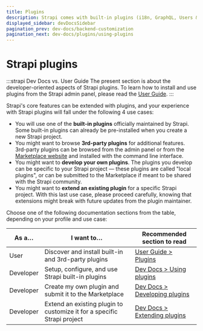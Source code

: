 ```yaml
---
title: Plugins
description: Strapi comes with built-in plugins (i18n, GraphQL, Users & Permissions, Upload, API documentation, and Email) and you can install plugins as npm packages.
displayed_sidebar: devDocsSidebar
pagination_prev: dev-docs/backend-customization
pagination_next: dev-docs/plugins/using-plugins
---
```


# Strapi plugins

:::strapi Dev Docs vs. User Guide
The present section is about the developer-oriented aspects of Strapi plugins. To learn how to install and use plugins from the Strapi admin panel, please read the [User Guide](/user-docs/plugins).
:::

Strapi's core features can be extended with plugins, and your experience with Strapi plugins will fall under the following 4 use cases:

- You will use one of the  **built-in plugins** officially maintained by Strapi. Some built-in plugins can already be pre-installed when you create a new Strapi project.
- You might want to browse **3rd-party plugins** for additional features. 3rd-party plugins can be browsed from the admin panel or from the [Marketplace website](https://market.strapi.io) and installed with the command line interface.
- You might want to **develop your own plugins**. The plugins you develop can be specific to your Strapi project — these plugins are called "local plugins", or can be submitted to the Marketplace if meant to be shared with the Strapi community.
- You might want to **extend an existing plugin** for a specific Strapi project. With this last use case, please proceed carefully, knowing that extensions might break with future updates from the plugin maintainer.

Choose one of the following documentation sections from the table, depending on your profile and use case:

| As a…       | I want to…    | Recommended section to read |
|-------------|---------------|-----------------------------|
| User        | Discover and install built-in and 3rd-party plugins |  [User Guide > Plugins](/user-docs/plugins) |
| Developer   | Setup, configure, and use Strapi built-in plugins | [Dev Docs > Using plugins](/dev-docs/plugins/using-plugins) |
| Developer   | Create my own plugin and submit it to the Marketplace | [Dev Docs > Developing plugins](/dev-docs/plugins/developing-plugins) |
| Developer   | Extend an existing plugin to customize it for a specific Strapi project️ | [Dev Docs > Extending plugins](/dev-docs/plugins-extension) |

<br/>
